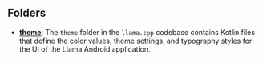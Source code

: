 ## Folders
- **[theme](ui/theme.driver.md)**: The `theme` folder in the `llama.cpp` codebase contains Kotlin files that define the color values, theme settings, and typography styles for the UI of the Llama Android application.

